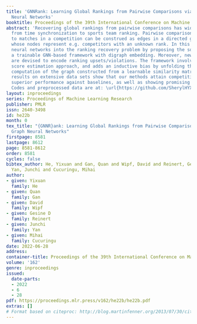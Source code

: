 ```yaml
---
title: 'GNNRank: Learning Global Rankings from Pairwise Comparisons via Directed Graph
  Neural Networks'
booktitle: Proceedings of the 39th International Conference on Machine Learning
abstract: 'Recovering global rankings from pairwise comparisons has wide applications
  from time synchronization to sports team ranking. Pairwise comparisons corresponding
  to matches in a competition can be construed as edges in a directed graph (digraph),
  whose nodes represent e.g. competitors with an unknown rank. In this paper, we introduce
  neural networks into the ranking recovery problem by proposing the so-called GNNRank,
  a trainable GNN-based framework with digraph embedding. Moreover, new objectives
  are devised to encode ranking upsets/violations. The framework involves a ranking
  score estimation approach, and adds an inductive bias by unfolding the Fiedler vector
  computation of the graph constructed from a learnable similarity matrix. Experimental
  results on extensive data sets show that our methods attain competitive and often
  superior performance against baselines, as well as showing promising transfer ability.
  Codes and preprocessed data are at: \url{https://github.com/SherylHYX/GNNRank}.'
layout: inproceedings
series: Proceedings of Machine Learning Research
publisher: PMLR
issn: 2640-3498
id: he22b
month: 0
tex_title: "{GNNR}ank: Learning Global Rankings from Pairwise Comparisons via Directed
  Graph Neural Networks"
firstpage: 8581
lastpage: 8612
page: 8581-8612
order: 8581
cycles: false
bibtex_author: He, Yixuan and Gan, Quan and Wipf, David and Reinert, Gesine D and
  Yan, Junchi and Cucuringu, Mihai
author:
- given: Yixuan
  family: He
- given: Quan
  family: Gan
- given: David
  family: Wipf
- given: Gesine D
  family: Reinert
- given: Junchi
  family: Yan
- given: Mihai
  family: Cucuringu
date: 2022-06-28
address:
container-title: Proceedings of the 39th International Conference on Machine Learning
volume: '162'
genre: inproceedings
issued:
  date-parts:
  - 2022
  - 6
  - 28
pdf: https://proceedings.mlr.press/v162/he22b/he22b.pdf
extras: []
# Format based on citeproc: http://blog.martinfenner.org/2013/07/30/citeproc-yaml-for-bibliographies/
---
```

